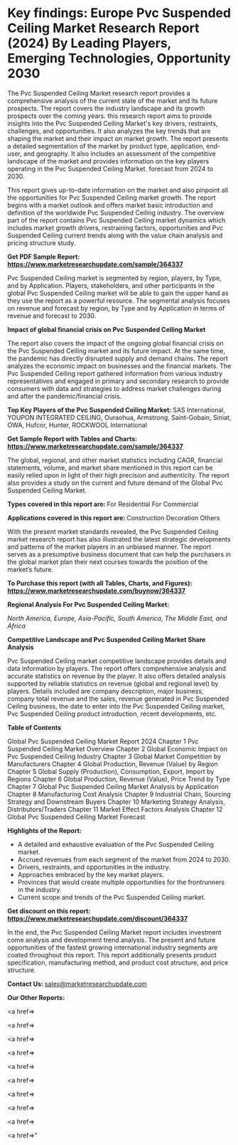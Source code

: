 # Key findings: Europe Pvc Suspended Ceiling Market Research Report (2024) By Leading Players, Emerging Technologies, Opportunity 2030

The Pvc Suspended Ceiling Market research report provides a comprehensive analysis of the current state of the market and its future prospects. The report covers the industry landscape and its growth prospects over the coming years. this research report aims to provide insights into the Pvc Suspended Ceiling Market's key drivers, restraints, challenges, and opportunities. It also analyzes the key trends that are shaping the market and their impact on market growth. The report presents a detailed segmentation of the market by product type, application, end-user, and geography. It also includes an assessment of the competitive landscape of the market and provides information on the key players operating in the Pvc Suspended Ceiling Market. forecast from 2024 to 2030.

This report gives up-to-date information on the market and also pinpoint all the opportunities for Pvc Suspended Ceiling market growth. The report begins with a market outlook and offers market basic introduction and definition of the worldwide Pvc Suspended Ceiling industry. The overview part of the report contains Pvc Suspended Ceiling market dynamics which includes market growth drivers, restraining factors, opportunities and Pvc Suspended Ceiling current trends along with the value chain analysis and pricing structure study.

<strong><b>Get PDF Sample Report: <a href=https://www.marketresearchupdate.com/sample/364337>https://www.marketresearchupdate.com/sample/364337</a></b></strong>

Pvc Suspended Ceiling market is segmented by region, players, by Type, and by Application. Players, stakeholders, and other participants in the global Pvc Suspended Ceiling market will be able to gain the upper hand as they use the report as a powerful resource. The segmental analysis focuses on revenue and forecast by region, by Type and by Application in terms of revenue and forecast to 2030.

<strong><b>Impact of global financial crisis on Pvc Suspended Ceiling Market</b></strong>

The report also covers the impact of the ongoing global financial crisis on the Pvc Suspended Ceiling market and its future impact. At the same time, the pandemic has directly disrupted supply and demand chains. The report analyzes the economic impact on businesses and the financial markets. The Pvc Suspended Ceiling report gathered information from various industry representatives and engaged in primary and secondary research to provide consumers with data and strategies to address market challenges during and after the pandemic/financial crisis.

<strong><b>Top Key Players of the Pvc Suspended Ceiling Market:
</b></strong>SAS International, YOUPON INTEGRATED CEILING, Ouraohua, Armstrong, Saint-Gobain, Siniat, OWA, Hufcor, Hunter, ROCKWOOL International<strong><b>
</b></strong>

<strong><b>Get Sample Report with Tables and Charts: <a href=https://www.marketresearchupdate.com/sample/364337>https://www.marketresearchupdate.com/sample/364337</a></b></strong>

The global, regional, and other market statistics including CAGR, financial statements, volume, and market share mentioned in this report can be easily relied upon in light of their high precision and authenticity. The report also provides a study on the current and future demand of the Global Pvc Suspended Ceiling Market.

<strong><b>Types covered in this report are:
</b></strong>For Residential
For Commercial<strong><b>
</b></strong>

<strong><b>Applications covered in this report are:
</b></strong>Construction
Decoration
Others<strong><b>
</b></strong>

With the present market standards revealed, the Pvc Suspended Ceiling market research report has also illustrated the latest strategic developments and patterns of the market players in an unbiased manner. The report serves as a presumptive business document that can help the purchasers in the global market plan their next courses towards the position of the market’s future.

<strong><b>To Purchase this report (with all Tables, Charts, and Figures): <a href=https://www.marketresearchupdate.com/buynow/364337>https://www.marketresearchupdate.com/buynow/364337</a></b></strong>

<strong><b>Regional Analysis For Pvc Suspended Ceiling Market:</b></strong>

<em><i>North America, Europe, Asia-Pacific, South America, The Middle East, and Africa</i></em>

<strong><b>Competitive Landscape and Pvc Suspended Ceiling Market Share Analysis</b></strong>

Pvc Suspended Ceiling market competitive landscape provides details and data information by players. The report offers comprehensive analysis and accurate statistics on revenue by the player. It also offers detailed analysis supported by reliable statistics on revenue (global and regional level) by players. Details included are company description, major business, company total revenue and the sales, revenue generated in Pvc Suspended Ceiling business, the date to enter into the Pvc Suspended Ceiling market, Pvc Suspended Ceiling product introduction, recent developments, etc.

<strong><b>Table of Contents</b></strong>

Global Pvc Suspended Ceiling Market Report 2024
Chapter 1 Pvc Suspended Ceiling Market Overview
Chapter 2 Global Economic Impact on Pvc Suspended Ceiling Industry
Chapter 3 Global Market Competition by Manufacturers
Chapter 4 Global Production, Revenue (Value) by Region
Chapter 5 Global Supply (Production), Consumption, Export, Import by Regions
Chapter 6 Global Production, Revenue (Value), Price Trend by Type
Chapter 7 Global Pvc Suspended Ceiling Market Analysis by Application
Chapter 8 Manufacturing Cost Analysis
Chapter 9 Industrial Chain, Sourcing Strategy and Downstream Buyers
Chapter 10 Marketing Strategy Analysis, Distributors/Traders
Chapter 11 Market Effect Factors Analysis
Chapter 12 Global Pvc Suspended Ceiling Market Forecast

<strong><b>Highlights of the Report:</b></strong>

- A detailed and exhaustive evaluation of the Pvc Suspended Ceiling market.
- Accrued revenues from each segment of the market from 2024 to 2030.
- Drivers, restraints, and opportunities in the industry.
- Approaches embraced by the key market players.
- Provinces that would create multiple opportunities for the frontrunners in the industry.
- Current scope and trends of the Pvc Suspended Ceiling market.

<strong><b>Get discount on this report: <a href=https://www.marketresearchupdate.com/discount/364337>https://www.marketresearchupdate.com/discount/364337</a></b></strong>

In the end, the Pvc Suspended Ceiling Market report includes investment come analysis and development trend analysis. The present and future opportunities of the fastest growing international industry segments are coated throughout this report. This report additionally presents product specification, manufacturing method, and product cost structure, and price structure.

<strong><b>Contact Us:
</b></strong>sales@marketresearchupdate.com

<strong>Our Other Reports:</strong>

<a href=></a>

<a href=></a>

<a href=></a>

<a href=></a>

<a href=></a>

<a href=></a>

<a href=></a>

<a href=></a>

<a href=></a>

<a href=></a>"
